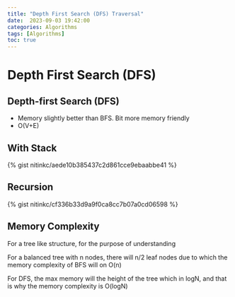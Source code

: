 ```yaml
---
title: "Depth First Search (DFS) Traversal"
date:  2023-09-03 19:42:00
categories: Algorithms
tags: [Algorithms]
toc: true
---
```


# Depth First Search (DFS)

## Depth-first Search (DFS)

* Memory slightly better than BFS. Bit more memory friendly
* O(V+E)


## With Stack

{% gist nitinkc/aede10b385437c2d861cce9ebaabbe41 %}


## Recursion

{% gist nitinkc/cf336b33d9a9f0ca8cc7b07a0cd06598 %}


## Memory Complexity

For a tree like structure, for the purpose of understanding

For a balanced tree with n nodes, there will n/2 leaf nodes due to which the memory complexity of BFS will on O(n)

For DFS, the max memory will the height of the tree which in logN, and that is why the memory complexity is O(logN)

